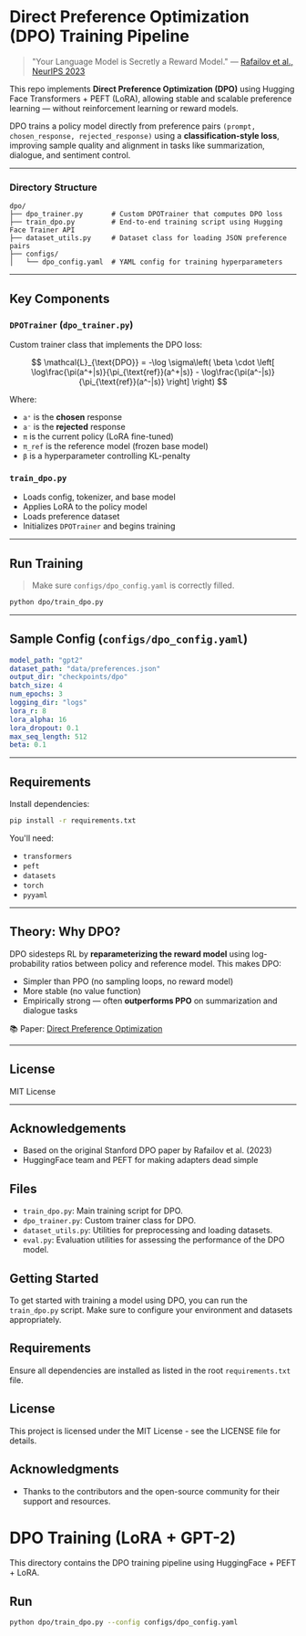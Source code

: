 # Direct Preference Optimization (DPO) Training Pipeline

> "Your Language Model is Secretly a Reward Model." — [Rafailov et al., NeurIPS 2023](https://arxiv.org/abs/2305.18290)

This repo implements **Direct Preference Optimization (DPO)** using Hugging Face Transformers + PEFT (LoRA), allowing stable and scalable preference learning — without reinforcement learning or reward models.

DPO trains a policy model directly from preference pairs `(prompt, chosen_response, rejected_response)` using a **classification-style loss**, improving sample quality and alignment in tasks like summarization, dialogue, and sentiment control.

---

### Directory Structure

```
dpo/
├── dpo_trainer.py       # Custom DPOTrainer that computes DPO loss
├── train_dpo.py         # End-to-end training script using Hugging Face Trainer API
├── dataset_utils.py     # Dataset class for loading JSON preference pairs
├── configs/             
│   └── dpo_config.yaml  # YAML config for training hyperparameters
```

---

## Key Components

### `DPOTrainer` (`dpo_trainer.py`)

Custom trainer class that implements the DPO loss:

$$
\mathcal{L}_{\text{DPO}} = -\log \sigma\left( \beta \cdot \left[ \log\frac{\pi(a^+|s)}{\pi_{\text{ref}}(a^+|s)} - \log\frac{\pi(a^-|s)}{\pi_{\text{ref}}(a^-|s)} \right] \right)
$$

Where:

* `a⁺` is the **chosen** response
* `a⁻` is the **rejected** response
* `π` is the current policy (LoRA fine-tuned)
* `π_ref` is the reference model (frozen base model)
* `β` is a hyperparameter controlling KL-penalty

### `train_dpo.py`

* Loads config, tokenizer, and base model
* Applies LoRA to the policy model
* Loads preference dataset
* Initializes `DPOTrainer` and begins training

---

## Run Training

> Make sure `configs/dpo_config.yaml` is correctly filled.

```bash
python dpo/train_dpo.py
```

---

## Sample Config (`configs/dpo_config.yaml`)

```yaml
model_path: "gpt2"
dataset_path: "data/preferences.json"
output_dir: "checkpoints/dpo"
batch_size: 4
num_epochs: 3
logging_dir: "logs"
lora_r: 8
lora_alpha: 16
lora_dropout: 0.1
max_seq_length: 512
beta: 0.1
```

---

## Requirements

Install dependencies:

```bash
pip install -r requirements.txt
```

You'll need:

* `transformers`
* `peft`
* `datasets`
* `torch`
* `pyyaml`

---

## Theory: Why DPO?

DPO sidesteps RL by **reparameterizing the reward model** using log-probability ratios between policy and reference model. This makes DPO:

* Simpler than PPO (no sampling loops, no reward model)
* More stable (no value function)
* Empirically strong — often **outperforms PPO** on summarization and dialogue tasks

📚 Paper: [Direct Preference Optimization](https://arxiv.org/abs/2305.18290)

---

## License

MIT License

---

## Acknowledgements

* Based on the original Stanford DPO paper by Rafailov et al. (2023)
* HuggingFace team and PEFT for making adapters dead simple

## Files
- `train_dpo.py`: Main training script for DPO.
- `dpo_trainer.py`: Custom trainer class for DPO.
- `dataset_utils.py`: Utilities for preprocessing and loading datasets.
- `eval.py`: Evaluation utilities for assessing the performance of the DPO model.

## Getting Started
To get started with training a model using DPO, you can run the `train_dpo.py` script. Make sure to configure your environment and datasets appropriately.

## Requirements
Ensure all dependencies are installed as listed in the root `requirements.txt` file.

## License
This project is licensed under the MIT License - see the LICENSE file for details.

## Acknowledgments
- Thanks to the contributors and the open-source community for their support and resources.

# DPO Training (LoRA + GPT-2)

This directory contains the DPO training pipeline using HuggingFace + PEFT + LoRA.

## Run

```bash
python dpo/train_dpo.py --config configs/dpo_config.yaml
